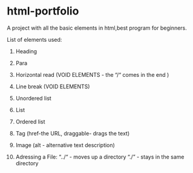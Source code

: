 # html-portfolio
A project with all the basic elements in html,best program for beginners.

List of elements used:
1. Heading 
2. Para
3. Horizontal read (VOID ELEMENTS - the “/“ comes in the end )
4. Line break (VOID ELEMENTS)
5. Unordered list
6. List 
7. Ordered list
8. Tag (href-the URL, draggable- drags the text)
9. Image
(alt - alternative text description)
  
10. Adressing a File:
“../“ - moves up a directory 
“./”  - stays in the same directory 
